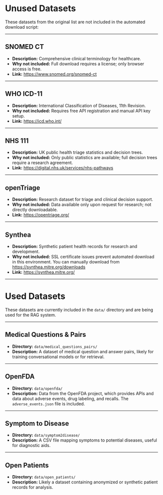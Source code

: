 # Unused Datasets

These datasets from the original list are not included in the automated download script:

---

## SNOMED CT
- **Description:** Comprehensive clinical terminology for healthcare.
- **Why not included:** Full download requires a license; only browser access is free.
- **Link:** https://www.snomed.org/snomed-ct

---

## WHO ICD-11
- **Description:** International Classification of Diseases, 11th Revision.
- **Why not included:** Requires free API registration and manual API key setup.
- **Link:** https://icd.who.int/

---

## NHS 111
- **Description:** UK public health triage statistics and decision trees.
- **Why not included:** Only public statistics are available; full decision trees require a research agreement.
- **Link:** https://digital.nhs.uk/services/nhs-pathways

---

## openTriage
- **Description:** Research dataset for triage and clinical decision support.
- **Why not included:** Data available only upon request for research; not directly downloadable.
- **Link:** https://opentriage.org/ 

---

## Synthea
- **Description:** Synthetic patient health records for research and development.
- **Why not included:** SSL certificate issues prevent automated download in this environment. You can manually download from https://synthea.mitre.org/downloads
- **Link:** https://synthea.mitre.org/ 
---

# Used Datasets

These datasets are currently included in the `data/` directory and are being used for the RAG system.

---

## Medical Questions & Pairs
- **Directory:** `data/medical_questions_pairs/`
- **Description:** A dataset of medical question and answer pairs, likely for training conversational models or for retrieval.

---

## OpenFDA
- **Directory:** `data/openfda/`
- **Description:** Data from the OpenFDA project, which provides APIs and data about adverse events, drug labeling, and recalls. The `adverse_events.json` file is included.

---

## Symptom to Disease
- **Directory:** `data/symptom2disease/`
- **Description:** A CSV file mapping symptoms to potential diseases, useful for diagnostic aids.

---

## Open Patients
- **Directory:** `data/open_patients/`
- **Description:** Likely a dataset containing anonymized or synthetic patient records for analysis. 
